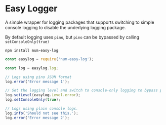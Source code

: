 # Easy Logger

A simple wrapper for logging packages that supports switching to simple console logging to disable the underlying logging package.

By default logging uses `pino`, but `pino` can be bypassed by calling `setConsoleOnly(true)`

`npm install num-easy-log`

```JavaScript
const easylog = require('num-easy-log');

const log = easylog.log;

// Logs using pino JSON format
log.error('Error message 1');

// Set the logging level and switch to console-only logging to bypass pino.
log.setLevel(easylog.Level.error);
log.setConsoleOnly(true);

// Logs using plain console logs.
log.info('Should not see this.');
log.error('Error message 2');
```